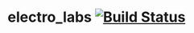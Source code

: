 # electro_labs [![Build Status](https://travis-ci.com/lamtev/electro-labs.svg?token=9FvGK5w3cEBFPgDbu729&branch=master)](https://travis-ci.com/lamtev/electro-labs)
